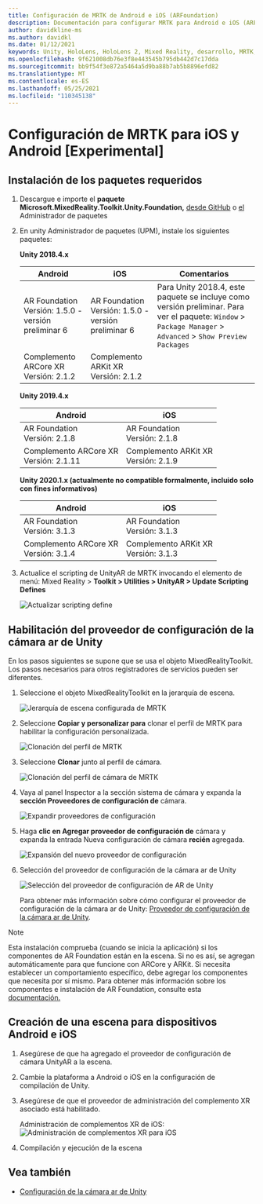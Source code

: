 ```yaml
---
title: Configuración de MRTK de Android e iOS (ARFoundation)
description: Documentación para configurar MRTK para Android e iOS (ARFoundation) en Unity
author: davidkline-ms
ms.author: davidkl
ms.date: 01/12/2021
keywords: Unity, HoloLens, HoloLens 2, Mixed Reality, desarrollo, MRTK, AR Core, AR Kit, iOS, IOS, Android, AR Foundation
ms.openlocfilehash: 9f621008db76e3f8e443545b795db442d7c17dda
ms.sourcegitcommit: bb9f54f3e872a5464a5d9ba88b7ab5b8896efd82
ms.translationtype: MT
ms.contentlocale: es-ES
ms.lasthandoff: 05/25/2021
ms.locfileid: "110345138"
---
```

# <a name="how-to-configure-mrtk-for-ios-and-android-experimental"></a>Configuración de MRTK para iOS y Android [Experimental]

## <a name="install-required-packages"></a>Instalación de los paquetes requeridos

1. Descargue e importe el **paquete Microsoft.MixedReality.Toolkit.Unity.Foundation,** [desde GitHub](https://github.com/microsoft/MixedRealityToolkit-Unity/releases/tag/v2.3.0) o [el](../configuration/usingupm.md) Administrador de paquetes

1. En unity Administrador de paquetes (UPM), instale los siguientes paquetes:

    **Unity 2018.4.x**

    | **Android** | **iOS** | Comentarios |
    | --- | --- | --- |
    | AR Foundation  <br/> Versión: 1.5.0 - versión preliminar 6 | AR Foundation  <br/> Versión: 1.5.0 - versión preliminar 6 | Para Unity 2018.4, este paquete se incluye como versión preliminar. Para ver el paquete: `Window` > `Package Manager` > `Advanced` > `Show Preview Packages` |
    | Complemento ARCore XR <br/> Versión: 2.1.2 | Complemento ARKit XR <br/> Versión: 2.1.2 | |

    **Unity 2019.4.x**

    | **Android** | **iOS** |
    | --- | --- |
    | AR Foundation  <br/> Versión: 2.1.8 |  AR Foundation  <br/> Versión: 2.1.8 |
    | Complemento ARCore XR <br/> Versión: 2.1.11 | Complemento ARKit XR <br/> Versión: 2.1.9 |

    **Unity 2020.1.x (actualmente no compatible formalmente, incluido solo con fines informativos)**

    | **Android** | **iOS** |
    | --- | --- |
    | AR Foundation  <br/> Versión: 3.1.3 |  AR Foundation  <br/> Versión: 3.1.3 |
    | Complemento ARCore XR <br/> Versión: 3.1.4 | Complemento ARKit XR <br/> Versión: 3.1.3 |

1. Actualice el scripting de UnityAR de MRTK invocando el elemento de menú: Mixed Reality > **Toolkit > Utilities > UnityAR > Update Scripting Defines**

    ![Actualizar scripting define](../features/images/UpdateScriptingDefineUnityAR.png)


## <a name="enabling-the-unity-ar-camera-settings-provider"></a>Habilitación del proveedor de configuración de la cámara ar de Unity

En los pasos siguientes se supone que se usa el objeto MixedRealityToolkit. Los pasos necesarios para otros registradores de servicios pueden ser diferentes.

1. Seleccione el objeto MixedRealityToolkit en la jerarquía de escena.

    ![Jerarquía de escena configurada de MRTK](../features/images/MRTK_ConfiguredHierarchy.png)

1. Seleccione **Copiar y personalizar para** clonar el perfil de MRTK para habilitar la configuración personalizada.

    ![Clonación del perfil de MRTK](../features/images/camera-system/CloneProfileARFoundation.png)

1. Seleccione **Clonar** junto al perfil de cámara.

    ![Clonación del perfil de cámara de MRTK](../features/images/camera-system/CloneCameraProfileARFoundation.png)

1. Vaya al panel Inspector a la sección sistema de cámara y expanda la **sección Proveedores de configuración de** cámara.

    ![Expandir proveedores de configuración](../features/images/camera-system/ExpandProviders.png)

1. Haga **clic en Agregar proveedor de configuración de** cámara y expanda la entrada Nueva configuración de cámara **recién** agregada.

    ![Expansión del nuevo proveedor de configuración](../features/images/camera-system/ExpandNewProvider.png)

1. Selección del proveedor de configuración de la cámara ar de Unity

    ![Selección del proveedor de configuración de AR de Unity](../features/images/camera-system/SelectUnityArSettings.png)

    Para obtener más información sobre cómo configurar el proveedor de configuración de la cámara ar de Unity: [Proveedor de configuración de la cámara ar de Unity](../features/camera-system/unity-ar-camera-settings.md).

> [!NOTE]
> Esta instalación comprueba (cuando se inicia la aplicación) si los componentes de AR Foundation están en la escena. Si no es así, se agregan automáticamente para que funcione con ARCore y ARKit.
> Si necesita establecer un comportamiento específico, debe agregar los componentes que necesita por sí mismo.
> Para obtener más información sobre los componentes e instalación de AR Foundation, consulte esta [documentación.](https://docs.unity3d.com/Packages/com.unity.xr.arfoundation@2.2/manual/index.html#samples)

## <a name="building-a-scene-for-android-and-ios-devices"></a>Creación de una escena para dispositivos Android e iOS

1. Asegúrese de que ha agregado el proveedor de configuración de cámara UnityAR a la escena.

1. Cambie la plataforma a Android o iOS en la configuración de compilación de Unity.

1. Asegúrese de que el proveedor de administración del complemento XR asociado está habilitado.

    Administración de complementos XR de iOS:  ![ Administración de complementos XR para iOS](../features/images/XRManagementiOS.png)

1. Compilación y ejecución de la escena

## <a name="see-also"></a>Vea también

- [Configuración de la cámara ar de Unity](../features/camera-system/unity-ar-camera-settings.md)
